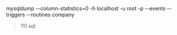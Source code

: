 mysqldump --column-statistics=0 -h 
localhost -u root -p --events 
--triggers --routines company  
> 111.sql
